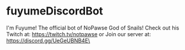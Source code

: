 # fuyumeDiscordBot
I'm Fuyume! The official bot of NoPawse God of Snails! Check out his Twitch at: https://twitch.tv/notpawse or Join our server at: https://discord.gg/UeGeUBNB4E\
